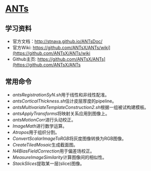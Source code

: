 # [ANTs](https://github.com/ANTsX)

## 学习资料

* 官方文档：<http://stnava.github.io/ANTsDoc/>
* 官方Wiki: <https://github.com/ANTsX/ANTs/wiki](https://github.com/ANTsX/ANTs/wiki>
* Github主页: <https://github.com/ANTsX/ANTs](https://github.com/ANTsX/ANTs>

## 常用命令

* *antsRegistrationSyN.sh*用于线性和非线性配准。
* *antsCorticalThickness.sh*估计皮层厚度的pipeline。
* *antsMultivariateTemplateConstruction2.sh*根据一组被试构建模板。
* *antsApplyTransforms*将映射关系应用到图像上。
* *antsMotionCorr*进行头动校正。
* *ImageMath*进行数学运算。
* *Atropos*用于组织分割。
* *ConvertScalarImageToRGB*将灰度图像转换为RGB图像。
* *CreateTiledMosaic*生成截面图。
* *N4BiasFieldCorrection*用于偏差场校正。
* *MeasureImageSimilarity*计算图像间的相似性。
* *StackSlices*提取某一层(slice)图像。


